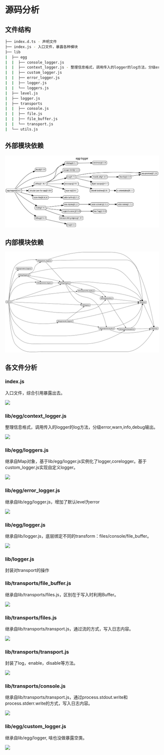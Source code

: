 # 源码分析

## 文件结构

``` bash
├── index.d.ts - 声明文件
├── index.js - 入口文件，暴露各种模块
├── lib
|  ├── egg
|  |  ├── console_logger.js
|  |  ├── context_logger.js - 整理信息格式，调用传入的logger的log方法，分级error,warn,info,debug输出。
|  |  ├── custom_logger.js
|  |  ├── error_logger.js
|  |  ├── logger.js
|  |  └── loggers.js
|  ├── level.js
|  ├── logger.js
|  ├── transports
|  |  ├── console.js
|  |  ├── file.js
|  |  ├── file_buffer.js
|  |  └── transport.js
|  └── utils.js
```

## 外部模块依赖

![](./graphviz/egg-logger.svg)

## 内部模块依赖

![](./graphviz/egg-logger_inline.gv.svg)

## 各文件分析

### index.js

入口文件，综合引用暴露出去。

![](./graphviz/index.svg)

### lib/egg/context_logger.js

整理信息格式，调用传入的logger的log方法，分级error,warn,info,debug输出。

![](./graphviz/lib_egg_context_logger.svg)


### lib/egg/loggers.js

继承自Map对象，基于lib/egg/logger.js实例化了logger,corelogger。基于custom_logger.js实现自定义logger。

![](./graphviz/lib_egg_loggers.svg)

### lib/egg/error_logger.js

继承自lib/egg/logger.js，增加了默认level为error

![](./graphviz/lib_egg_error_logger.svg)


### lib/egg/logger.js

继承自lib/logger.js，底层绑定不同的transform：files/console/file_buffer。

![](./graphviz/lib_egg_logger.svg)


### lib/logger.js

封装对transport的操作

### lib/transports/file_buffer.js

继承自lib/transports/files.js，区别在于写入时利用Buffer。

![](./graphviz/lib_transports_file_buffer.svg)


### lib/transports/files.js

继承自lib/transports/transport.js，通过流的方式，写入日志内容。

![](./graphviz/lib_transports_files.svg)


### lib/transports/transport.js

封装了log，enable，disable等方法。

![](./graphviz/lib_transports_transport.svg)

### lib/transports/console.js

继承自lib/transports/transport.js，通过process.stdout.write和process.stderr.write的方式，写入日志内容。

![](./graphviz/lib_transports_console.svg)

### lib/egg/custom_logger.js

继承自lib/egg/logger, 啥也没做暴露空类。

![](./graphviz/lib_egg_custom_logger.svg)


